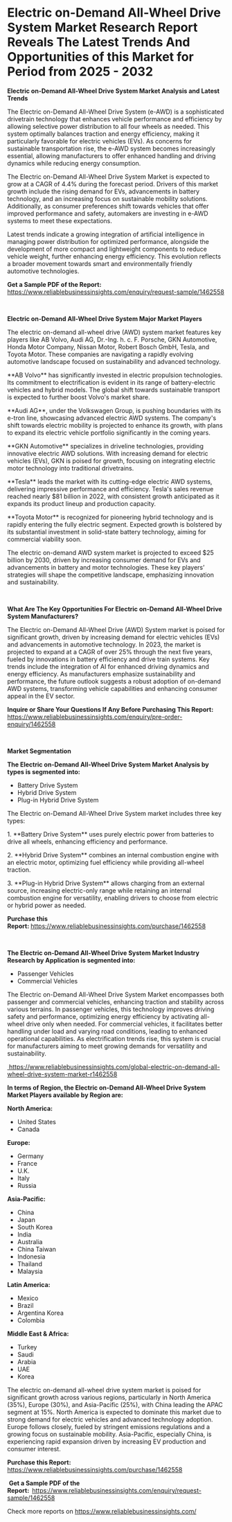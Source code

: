 <p><h1>Electric on-Demand All-Wheel Drive System Market Research Report Reveals The Latest Trends And Opportunities of this Market for Period from 2025 - 2032</h1></p><p><strong>Electric on-Demand All-Wheel Drive System Market Analysis and Latest Trends</strong></p>
<p><p>The Electric on-Demand All-Wheel Drive System (e-AWD) is a sophisticated drivetrain technology that enhances vehicle performance and efficiency by allowing selective power distribution to all four wheels as needed. This system optimally balances traction and energy efficiency, making it particularly favorable for electric vehicles (EVs). As concerns for sustainable transportation rise, the e-AWD system becomes increasingly essential, allowing manufacturers to offer enhanced handling and driving dynamics while reducing energy consumption.</p><p>The Electric on-Demand All-Wheel Drive System Market is expected to grow at a CAGR of 4.4% during the forecast period. Drivers of this market growth include the rising demand for EVs, advancements in battery technology, and an increasing focus on sustainable mobility solutions. Additionally, as consumer preferences shift towards vehicles that offer improved performance and safety, automakers are investing in e-AWD systems to meet these expectations. </p><p>Latest trends indicate a growing integration of artificial intelligence in managing power distribution for optimized performance, alongside the development of more compact and lightweight components to reduce vehicle weight, further enhancing energy efficiency. This evolution reflects a broader movement towards smart and environmentally friendly automotive technologies.</p></p>
<p><strong>Get a Sample PDF of the Report:&nbsp;</strong> <a href="https://www.reliablebusinessinsights.com/enquiry/request-sample/1462558?utm_campaign=2761&utm_medium=2&utm_source=Github&utm_content=ia&utm_term=31032025&utm_id=electric-on-demand-all-wheel-drive-system">https://www.reliablebusinessinsights.com/enquiry/request-sample/1462558</a></p>
<p>&nbsp;</p>
<p><strong>Electric on-Demand All-Wheel Drive System Major Market Players</strong></p>
<p><p>The electric on-demand all-wheel drive (AWD) system market features key players like AB Volvo, Audi AG, Dr.-Ing. h. c. F. Porsche, GKN Automotive, Honda Motor Company, Nissan Motor, Robert Bosch GmbH, Tesla, and Toyota Motor. These companies are navigating a rapidly evolving automotive landscape focused on sustainability and advanced technology.</p><p>**AB Volvo** has significantly invested in electric propulsion technologies. Its commitment to electrification is evident in its range of battery-electric vehicles and hybrid models. The global shift towards sustainable transport is expected to further boost Volvo's market share.</p><p>**Audi AG**, under the Volkswagen Group, is pushing boundaries with its e-tron line, showcasing advanced electric AWD systems. The company's shift towards electric mobility is projected to enhance its growth, with plans to expand its electric vehicle portfolio significantly in the coming years.</p><p>**GKN Automotive** specializes in driveline technologies, providing innovative electric AWD solutions. With increasing demand for electric vehicles (EVs), GKN is poised for growth, focusing on integrating electric motor technology into traditional drivetrains.</p><p>**Tesla** leads the market with its cutting-edge electric AWD systems, delivering impressive performance and efficiency. Tesla's sales revenue reached nearly $81 billion in 2022, with consistent growth anticipated as it expands its product lineup and production capacity.</p><p>**Toyota Motor** is recognized for pioneering hybrid technology and is rapidly entering the fully electric segment. Expected growth is bolstered by its substantial investment in solid-state battery technology, aiming for commercial viability soon.</p><p>The electric on-demand AWD system market is projected to exceed $25 billion by 2030, driven by increasing consumer demand for EVs and advancements in battery and motor technologies. These key players’ strategies will shape the competitive landscape, emphasizing innovation and sustainability.</p></p>
<p>&nbsp;</p>
<p><strong>What Are The Key Opportunities For Electric on-Demand All-Wheel Drive System Manufacturers?</strong></p>
<p><p>The Electric on-Demand All-Wheel Drive (AWD) System market is poised for significant growth, driven by increasing demand for electric vehicles (EVs) and advancements in automotive technology. In 2023, the market is projected to expand at a CAGR of over 25% through the next five years, fueled by innovations in battery efficiency and drive train systems. Key trends include the integration of AI for enhanced driving dynamics and energy efficiency. As manufacturers emphasize sustainability and performance, the future outlook suggests a robust adoption of on-demand AWD systems, transforming vehicle capabilities and enhancing consumer appeal in the EV sector.</p></p>
<p><strong>Inquire or Share Your Questions If Any Before Purchasing This Report:</strong> <a href="https://www.reliablebusinessinsights.com/enquiry/pre-order-enquiry/1462558?utm_campaign=2761&utm_medium=2&utm_source=Github&utm_content=ia&utm_term=31032025&utm_id=electric-on-demand-all-wheel-drive-system">https://www.reliablebusinessinsights.com/enquiry/pre-order-enquiry/1462558</a></p>
<p>&nbsp;</p>
<p><strong>Market Segmentation</strong></p>
<p><strong>The Electric on-Demand All-Wheel Drive System Market Analysis by types is segmented into:</strong></p>
<p><ul><li>Battery Drive System</li><li>Hybrid Drive System</li><li>Plug-in Hybrid Drive System</li></ul></p>
<p><p>The Electric on-Demand All-Wheel Drive System market includes three key types: </p><p>1. **Battery Drive System** uses purely electric power from batteries to drive all wheels, enhancing efficiency and performance.</p><p>2. **Hybrid Drive System** combines an internal combustion engine with an electric motor, optimizing fuel efficiency while providing all-wheel traction.</p><p>3. **Plug-in Hybrid Drive System** allows charging from an external source, increasing electric-only range while retaining an internal combustion engine for versatility, enabling drivers to choose from electric or hybrid power as needed.</p></p>
<p><strong>Purchase this Report:&nbsp;</strong><a href="https://www.reliablebusinessinsights.com/purchase/1462558?utm_campaign=2761&utm_medium=2&utm_source=Github&utm_content=ia&utm_term=31032025&utm_id=electric-on-demand-all-wheel-drive-system">https://www.reliablebusinessinsights.com/purchase/1462558</a></p>
<p>&nbsp;</p>
<p><strong>The Electric on-Demand All-Wheel Drive System Market Industry Research by Application is segmented into:</strong></p>
<p><ul><li>Passenger Vehicles</li><li>Commercial Vehicles</li></ul></p>
<p><p>The Electric on-Demand All-Wheel Drive System Market encompasses both passenger and commercial vehicles, enhancing traction and stability across various terrains. In passenger vehicles, this technology improves driving safety and performance, optimizing energy efficiency by activating all-wheel drive only when needed. For commercial vehicles, it facilitates better handling under load and varying road conditions, leading to enhanced operational capabilities. As electrification trends rise, this system is crucial for manufacturers aiming to meet growing demands for versatility and sustainability.</p></p>
<p><a href="https://www.reliablebusinessinsights.com/global-electric-on-demand-all-wheel-drive-system-market-r1462558?utm_campaign=2761&utm_medium=2&utm_source=Github&utm_content=ia&utm_term=31032025&utm_id=electric-on-demand-all-wheel-drive-system">&nbsp;https://www.reliablebusinessinsights.com/global-electric-on-demand-all-wheel-drive-system-market-r1462558</a></p>
<p><strong>In terms of Region, the Electric on-Demand All-Wheel Drive System Market Players available by Region are:</strong></p>
<p>
    <p> <strong> North America: </strong>
        <ul>
            <li>United States</li>
            <li>Canada</li>
        </ul>
        </p> 
    <p> <strong> Europe: </strong>
        <ul>
            <li>Germany</li>
            <li>France</li>
            <li>U.K.</li>
            <li>Italy</li>
            <li>Russia</li>
        </ul>
        </p> 
    <p> <strong> Asia-Pacific: </strong>
        <ul>
            <li>China</li>
            <li>Japan</li>
            <li>South Korea</li>
            <li>India</li>
            <li>Australia</li>
            <li>China Taiwan</li>
            <li>Indonesia</li>
            <li>Thailand</li>
            <li>Malaysia</li>
        </ul>
        </p> 
    <p> <strong> Latin America: </strong>
        <ul>
            <li>Mexico</li>
            <li>Brazil</li>
            <li>Argentina Korea</li>
            <li>Colombia</li>
        </ul>
        </p> 
    <p> <strong> Middle East & Africa: </strong>
        <ul>
            <li>Turkey</li>
            <li>Saudi</li>
            <li>Arabia</li>
            <li>UAE</li>
            <li>Korea</li>
        </ul>
    </p>
    </p>
<p><p>The electric on-demand all-wheel drive system market is poised for significant growth across various regions, particularly in North America (35%), Europe (30%), and Asia-Pacific (25%), with China leading the APAC segment at 15%. North America is expected to dominate this market due to strong demand for electric vehicles and advanced technology adoption. Europe follows closely, fueled by stringent emissions regulations and a growing focus on sustainable mobility. Asia-Pacific, especially China, is experiencing rapid expansion driven by increasing EV production and consumer interest.</p></p>
<p><strong>Purchase this Report: </strong><a href="https://www.reliablebusinessinsights.com/purchase/1462558?utm_campaign=2761&utm_medium=2&utm_source=Github&utm_content=ia&utm_term=31032025&utm_id=electric-on-demand-all-wheel-drive-system">https://www.reliablebusinessinsights.com/purchase/1462558</a></p>
<p>&nbsp;<strong>Get a Sample PDF of the Report:&nbsp;&nbsp;</strong><a href="https://www.reliablebusinessinsights.com/enquiry/request-sample/1462558?utm_campaign=2761&utm_medium=2&utm_source=Github&utm_content=ia&utm_term=31032025&utm_id=electric-on-demand-all-wheel-drive-system">https://www.reliablebusinessinsights.com/enquiry/request-sample/1462558</a></p>
<p><strong></strong></p>
<p>Check more reports on <a href="https://www.reliablebusinessinsights.com/?utm_campaign=2761&utm_medium=2&utm_source=Github&utm_content=ia&utm_term=31032025&utm_id=electric-on-demand-all-wheel-drive-system">https://www.reliablebusinessinsights.com/</a></p>